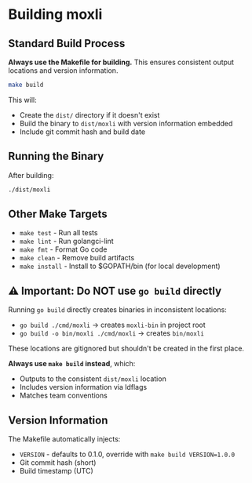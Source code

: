 # Building moxli

## Standard Build Process

**Always use the Makefile for building.** This ensures consistent output locations and version information.

```bash
make build
```

This will:
- Create the `dist/` directory if it doesn't exist
- Build the binary to `dist/moxli` with version information embedded
- Include git commit hash and build date

## Running the Binary

After building:

```bash
./dist/moxli
```

## Other Make Targets

- `make test` - Run all tests
- `make lint` - Run golangci-lint
- `make fmt` - Format Go code
- `make clean` - Remove build artifacts
- `make install` - Install to $GOPATH/bin (for local development)

## ⚠️ Important: Do NOT use `go build` directly

Running `go build` directly creates binaries in inconsistent locations:
- `go build ./cmd/moxli` → creates `moxli-bin` in project root
- `go build -o bin/moxli ./cmd/moxli` → creates `bin/moxli`

These locations are gitignored but shouldn't be created in the first place.

**Always use `make build` instead**, which:
- Outputs to the consistent `dist/moxli` location
- Includes version information via ldflags
- Matches team conventions

## Version Information

The Makefile automatically injects:
- `VERSION` - defaults to 0.1.0, override with `make build VERSION=1.0.0`
- Git commit hash (short)
- Build timestamp (UTC)
